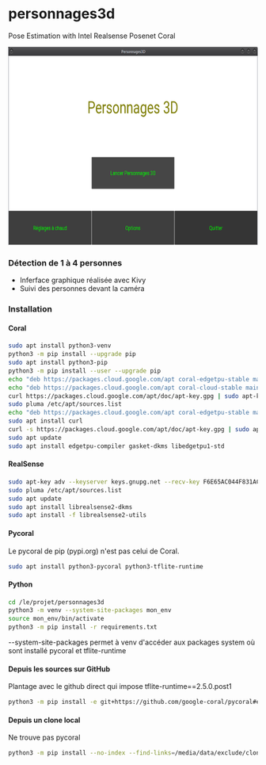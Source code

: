 # personnages3d

Pose Estimation with Intel Realsense Posenet Coral

<p align="center">
<img src="./doc/perso_kiwi.png" width="672" height="400"/>
</p>

### Détection de 1 à 4 personnes
* Inferface graphique réalisée avec Kivy
* Suivi des personnes devant la caméra

### Installation
#### Coral

```bash
sudo apt install python3-venv
python3 -m pip install --upgrade pip
sudo apt install python3-pip
python3 -m pip install --user --upgrade pip
echo "deb https://packages.cloud.google.com/apt coral-edgetpu-stable main" | sudo tee /etc/apt/sources.list.d/coral-edgetpu.list
echo "deb https://packages.cloud.google.com/apt coral-cloud-stable main" | sudo tee /etc/apt/sources.list.d/coral-cloud.list
curl https://packages.cloud.google.com/apt/doc/apt-key.gpg | sudo apt-key add -
sudo pluma /etc/apt/sources.list
echo "deb https://packages.cloud.google.com/apt coral-edgetpu-stable main" | sudo tee /etc/apt/sources.list.d/coral-edgetpu.list
sudo apt install curl
curl -s https://packages.cloud.google.com/apt/doc/apt-key.gpg | sudo apt-key add -
sudo apt update
sudo apt install edgetpu-compiler gasket-dkms libedgetpu1-std
```

#### RealSense

```bash
sudo apt-key adv --keyserver keys.gnupg.net --recv-key F6E65AC044F831AC80A06380C8B3A55A6F3EFCDE || sudo apt-key adv --keyserver hkp://keyserver.ubuntu.com:80 --recv-key F6E65AC044F831AC80A06380C8B3A55A6F3EFCDE
sudo pluma /etc/apt/sources.list
sudo apt update
sudo apt install librealsense2-dkms
sudo apt install -f librealsense2-utils
```

#### Pycoral
Le pycoral de pip (pypi.org) n'est pas celui de Coral.

```bash
sudo apt install python3-pycoral python3-tflite-runtime
```

#### Python
```bash
cd /le/projet/personnages3d
python3 -m venv --system-site-packages mon_env
source mon_env/bin/activate
python3 -m pip install -r requirements.txt
```
--system-site-packages permet à venv d'accéder aux packages system où sont installé pycoral et tflite-runtime

#### Depuis les sources sur GitHub

Plantage avec le github direct qui impose tflite-runtime==2.5.0.post1

```bash
python3 -m pip install -e git+https://github.com/google-coral/pycoral#egg=pycoral
```

#### Depuis un clone local
Ne trouve pas pycoral
```bash
python3 -m pip install --no-index --find-links=/media/data/exclude/clones/pycoral pycoral
```
